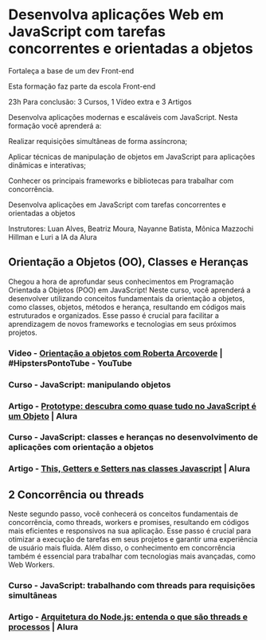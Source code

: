 # Desenvolva aplicações Web em JavaScript com tarefas concorrentes e orientadas a objetos

Fortaleça a base de um dev Front-end

Esta formação faz parte da escola Front-end

23h Para conclusão: 3 Cursos, 1 Vídeo extra e 3 Artigos

Desenvolva aplicações modernas e escaláveis com JavaScript. Nesta formação você aprenderá a:

Realizar requisições simultâneas de forma assíncrona;

Aplicar técnicas de manipulação de objetos em JavaScript para aplicações dinâmicas e interativas;

Conhecer os principais frameworks e bibliotecas para trabalhar com concorrência.

Desenvolva aplicações em JavaScript com tarefas concorrentes e orientadas a objetos

Instrutores: Luan Alves, Beatriz Moura, Nayanne Batista, Mônica Mazzochi Hillman e Luri a IA da Alura

## Orientação a Objetos (OO), Classes e Heranças

Chegou a hora de aprofundar seus conhecimentos em Programação Orientada a Objetos (POO) em JavaScript! Neste curso, você aprenderá a desenvolver utilizando conceitos fundamentais da orientação a objetos, como classes, objetos, métodos e herança, resultando em códigos mais estruturados e organizados. Esse passo é crucial para facilitar a aprendizagem de novos frameworks e tecnologias em seus próximos projetos.

### Video - [Orientação a objetos com Roberta Arcoverde](https://www.youtube.com/watch?v=jpuJ1qrluoU) | #HipstersPontoTube - YouTube

### Curso - JavaScript: manipulando objetos

### Artigo - [Prototype: descubra como quase tudo no JavaScript é um Objeto](https://www.alura.com.br/artigos/prototype-quase-tudo-no-javascript-e-um-objeto) | Alura

### Curso - JavaScript: classes e heranças no desenvolvimento de aplicações com orientação a objetos

### Artigo - [This, Getters e Setters nas classes Javascript](https://www.alura.com.br/artigos/as-classes-no-javascript) | Alura

## 2 Concorrência ou threads

Neste segundo passo, você conhecerá os conceitos fundamentais de concorrência, como threads, workers e promises, resultando em códigos mais eficientes e responsivos na sua aplicação. Esse passo é crucial para otimizar a execução de tarefas em seus projetos e garantir uma experiência de usuário mais fluida. Além disso, o conhecimento em concorrência também é essencial para trabalhar com tecnologias mais avançadas, como Web Workers.

### Curso - JavaScript: trabalhando com threads para requisições simultâneas

### Artigo - [Arquitetura do Node.js: entenda o que são threads e processos](https://www.alura.com.br/artigos/arquitetura-node-js-threads-e-processos) | Alura
